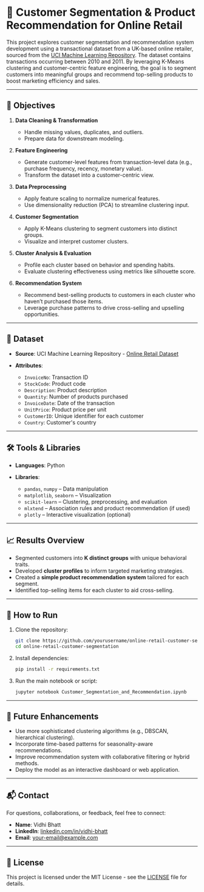 # 🛒 Customer Segmentation & Product Recommendation for Online Retail

This project explores customer segmentation and recommendation system development using a transactional dataset from a UK-based online retailer, sourced from the [UCI Machine Learning Repository](https://archive.ics.uci.edu/ml/datasets/online+retail). The dataset contains transactions occurring between 2010 and 2011. By leveraging K-Means clustering and customer-centric feature engineering, the goal is to segment customers into meaningful groups and recommend top-selling products to boost marketing efficiency and sales.

---

## 📌 Objectives

1. **Data Cleaning & Transformation**

   * Handle missing values, duplicates, and outliers.
   * Prepare data for downstream modeling.

2. **Feature Engineering**

   * Generate customer-level features from transaction-level data (e.g., purchase frequency, recency, monetary value).
   * Transform the dataset into a customer-centric view.

3. **Data Preprocessing**

   * Apply feature scaling to normalize numerical features.
   * Use dimensionality reduction (PCA) to streamline clustering input.

4. **Customer Segmentation**

   * Apply K-Means clustering to segment customers into distinct groups.
   * Visualize and interpret customer clusters.

5. **Cluster Analysis & Evaluation**

   * Profile each cluster based on behavior and spending habits.
   * Evaluate clustering effectiveness using metrics like silhouette score.

6. **Recommendation System**

   * Recommend best-selling products to customers in each cluster who haven’t purchased those items.
   * Leverage purchase patterns to drive cross-selling and upselling opportunities.

---

## 📂 Dataset

* **Source**: UCI Machine Learning Repository - [Online Retail Dataset](https://archive.ics.uci.edu/ml/datasets/online+retail)
* **Attributes**:

  * `InvoiceNo`: Transaction ID
  * `StockCode`: Product code
  * `Description`: Product description
  * `Quantity`: Number of products purchased
  * `InvoiceDate`: Date of the transaction
  * `UnitPrice`: Product price per unit
  * `CustomerID`: Unique identifier for each customer
  * `Country`: Customer's country

---

## 🛠️ Tools & Libraries

* **Languages**: Python
* **Libraries**:

  * `pandas`, `numpy` – Data manipulation
  * `matplotlib`, `seaborn` – Visualization
  * `scikit-learn` – Clustering, preprocessing, and evaluation
  * `mlxtend` – Association rules and product recommendation (if used)
  * `plotly` – Interactive visualization (optional)

---

## 📈 Results Overview

* Segmented customers into **K distinct groups** with unique behavioral traits.
* Developed **cluster profiles** to inform targeted marketing strategies.
* Created a **simple product recommendation system** tailored for each segment.
* Identified top-selling items for each cluster to aid cross-selling.

---

## 🚀 How to Run

1. Clone the repository:

   ```bash
   git clone https://github.com/yourusername/online-retail-customer-segmentation.git
   cd online-retail-customer-segmentation
   ```

2. Install dependencies:

   ```bash
   pip install -r requirements.txt
   ```

3. Run the main notebook or script:

   ```bash
   jupyter notebook Customer_Segmentation_and_Recommendation.ipynb
   ```

---

## 🧠 Future Enhancements

* Use more sophisticated clustering algorithms (e.g., DBSCAN, hierarchical clustering).
* Incorporate time-based patterns for seasonality-aware recommendations.
* Improve recommendation system with collaborative filtering or hybrid methods.
* Deploy the model as an interactive dashboard or web application.

---

## 📬 Contact

For questions, collaborations, or feedback, feel free to connect:

* **Name**: Vidhi Bhatt
* **LinkedIn**: [linkedin.com/in/vidhi-bhatt](https://www.linkedin.com/in/vidhi2000/)
* **Email**: [your-email@example.com](mailto:bhattvidhi1203@gmail.com)

---

## 📄 License

This project is licensed under the MIT License - see the [LICENSE](LICENSE) file for details.

